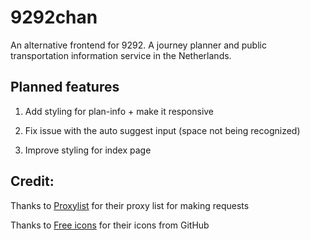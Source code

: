 
# 9292chan

An alternative frontend for 9292. A journey planner and public transportation information service in the Netherlands.

## Planned features

1. Add styling for plan-info + make it responsive

2. Fix issue with the auto suggest input (space not being recognized)

3. Improve styling for index page

## Credit:

Thanks to [Proxylist](https://github.com/proxifly/free-proxy-list) for their proxy list for making requests 

Thanks to [Free icons](https://free-icons.github.io/free-icons/) for their icons from GitHub
